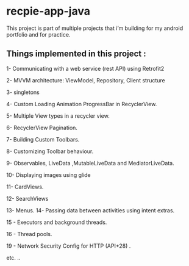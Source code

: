 # recpie-app-java


This project is part of multiple projects that i’m building for my android portfolio and for practice.









## Things implemented in this project :

1- Communicating with a web service (rest API) using Retrofit2 

2-  MVVM architecture: ViewModel, Repository, Client structure

3- singletons 

4- Custom Loading Animation ProgressBar in RecyclerView.

5- Multiple View types in a recycler view.

6- RecyclerView Pagination.

7- Building Custom Toolbars.

8- Customizing Toolbar behaviour.

9- Observables, LiveData ,MutableLiveData and MediatorLiveData.

10- Displaying images using glide

11- CardViews.

12- SearchViews

13- Menus. 
14- Passing data between activities using intent extras.

15 - Executors and background threads.

16 - Thread pools.

19  - Network Security Config for HTTP (API+28) .

etc. ..
